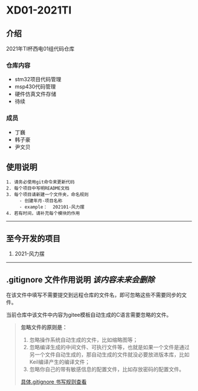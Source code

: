 # XD01-2021TI

## 介绍

2021年TI杯西电01组代码仓库

### 仓库内容
- stm32项目代码管理
- msp430代码管理
- 硬件仿真文件存储
- 待续

### 成员
- 丁巍
- 韩子豪
- 尹文贝


## 使用说明
	1. 请务必使用git命令来更新代码
	2. 每个项目中写明README文档
	3. 每个项目请新建一个文件夹，命名规则
		 - 创建年月-项目名称
		 - example：  202101-风力摆
	4. 若有时间，请补充每个模块的作用

---

## 至今开发的项目

1. 2021-风力摆

---

## .gitignore 文件作用说明  *该内容未来会删除*
在该文件中填写不需要提交到远程仓库的文件名，即可忽略这些不需要同步的文件。

当前仓库中该文件中内容为gitee模板自动生成的C语言需要忽略的文件。

>**忽略文件的原则是：**
>
>1. 忽略操作系统自动生成的文件，比如缩略图等；
>2. 忽略编译生成的中间文件、可执行文件等，也就是如果一个文件是通过另一个文件自动生成的，那自动生成的文件就没必要放进版本库，比如Keil编译产生的编译文件；
>3. 忽略你自己的带有敏感信息的配置文件，比如存放密码的配置文件。
>
>[具体.gitignore 书写规则查看](https://www.liaoxuefeng.com/wiki/896043488029600/900004590234208)

